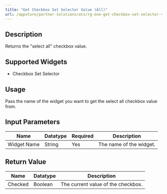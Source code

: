 ```yaml
---
title: "Get Checkbox Set Selector Value (All)"
url: /appstore/partner-solutions/ats/rg-one-get-checkbox-set-selector-value-all/
---
```


## Description

Returns the "select all" checkbox value.

## Supported Widgets

* Checkbox Set Selector

## Usage

Pass the name of the widget you want to get the select all checkbox value from.

## Input Parameters

Name | Datatype | Required | Description
---- | -------- | ------- |---------------
Widget Name | String | Yes | The name of the widget.

## Return Value

Name | Datatype | Description
---- | --------- | ---------------
Checked | Boolean | The current value of the checkbox.
